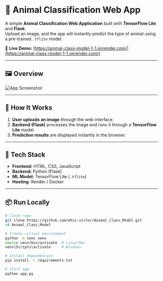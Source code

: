 # 🐾 Animal Classification Web App

A simple **Animal Classification Web Application** built with **TensorFlow Lite** and **Flask**.  
Upload an image, and the app will instantly predict the type of animal using a pre-trained `.tflite` model.

🔗 **Live Demo:** [https://animal-class-model-1-1.onrender.com/](https://animal-class-model-1-1.onrender.com/)

---

## 🖼 Overview
![App Screenshot](<img width="1895" height="966" alt="Screenshot 2025-08-09 011857" src="https://github.com/user-attachments/assets/5ef6f2f0-b096-44e3-97a0-2f56a202d2d7" />
)  

---

## 🚀 How It Works
1. **User uploads an image** through the web interface.  
2. **Backend (Flask)** processes the image and runs it through a **TensorFlow Lite** model.  
3. **Prediction results** are displayed instantly in the browser.

---

## 🔧 Tech Stack
- **Frontend:** HTML, CSS, JavaScript  
- **Backend:** Python (Flask)  
- **ML Model:** TensorFlow Lite (`.tflite`)  
- **Hosting:** Render / Docker  

---

## 📦 Run Locally
```bash
# Clone repo
git clone https://github.com/ehis-victor/Animal_Class_Model.git
cd Animal_Class_Model

# Create virtual environment
python -m venv venv
source venv/bin/activate  # Linux/Mac
venv\Scripts\activate     # Windows

# Install dependencies
pip install -r requirements.txt

# Start app
python app.py
